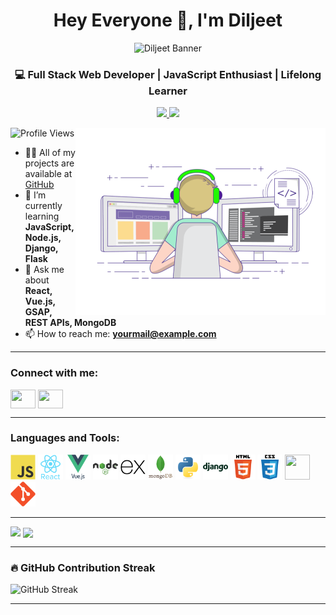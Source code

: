 <h1 align="center">Hey Everyone 👋, I'm Diljeet</h1>

<div align="center">
  <img src="https://github.com/diljeet-2/diljeet-2/blob/main/Banner.png" alt="Diljeet Banner">
</div>

<h3 align="center">💻 Full Stack Web Developer | JavaScript Enthusiast | Lifelong Learner</h3>

<p align="center">
  <a href="https://github.com/diljeet-2">
    <img src="https://img.shields.io/github/followers/diljeet-2?label=Follow&style=social" />
  </a>
  <a href="https://linkedin.com/in/your-linkedin">
    <img src="https://img.shields.io/badge/LinkedIn-Diljeet-blue?logo=linkedin&style=flat-square" />
  </a>
</p>

<img align="right" alt="Coding" width="400" src="https://raw.githubusercontent.com/devSouvik/devSouvik/master/gif3.gif">

<p align="left">
  <img src="https://komarev.com/ghpvc/?username=diljeet-2&label=Profile%20views&color=0e75b6&style=flat" alt="Profile Views" />
</p>

- 👨‍💻 All of my projects are available at [GitHub](https://github.com/diljeet-2)  
- 🌱 I’m currently learning **JavaScript, Node.js, Django, Flask**  
- 💬 Ask me about **React, Vue.js, GSAP, REST APIs, MongoDB**  
- 📫 How to reach me: **yourmail@example.com**  

---

<h3 align="left">Connect with me:</h3>
<p align="left">
  <a href="https://linkedin.com/in/your-linkedin" target="blank"><img align="center" src="https://raw.githubusercontent.com/rahuldkjain/github-profile-readme-generator/master/src/images/icons/Social/linked-in-alt.svg" height="30" width="40" /></a>
  <a href="https://twitter.com/your-twitter" target="blank"><img align="center" src="https://raw.githubusercontent.com/rahuldkjain/github-profile-readme-generator/master/src/images/icons/Social/twitter.svg" height="30" width="40" /></a>
</p>

---

<h3 align="left">Languages and Tools:</h3>
<p align="left">
  <img src="https://raw.githubusercontent.com/devicons/devicon/master/icons/javascript/javascript-original.svg" width="40" height="40"/>
  <img src="https://raw.githubusercontent.com/devicons/devicon/master/icons/react/react-original-wordmark.svg" width="40" height="40"/>
  <img src="https://raw.githubusercontent.com/devicons/devicon/master/icons/vuejs/vuejs-original-wordmark.svg" width="40" height="40"/>
  <img src="https://raw.githubusercontent.com/devicons/devicon/master/icons/nodejs/nodejs-original-wordmark.svg" width="40" height="40"/>
  <img src="https://raw.githubusercontent.com/devicons/devicon/master/icons/express/express-original.svg" width="40" height="40"/>
  <img src="https://raw.githubusercontent.com/devicons/devicon/master/icons/mongodb/mongodb-original-wordmark.svg" width="40" height="40"/>
  <img src="https://raw.githubusercontent.com/devicons/devicon/master/icons/python/python-original.svg" width="40" height="40"/>
  <img src="https://raw.githubusercontent.com/devicons/devicon/master/icons/django/django-plain-wordmark.svg" width="40" height="40"/>
  <img src="https://raw.githubusercontent.com/devicons/devicon/master/icons/html5/html5-original-wordmark.svg" width="40" height="40"/>
  <img src="https://raw.githubusercontent.com/devicons/devicon/master/icons/css3/css3-original-wordmark.svg" width="40" height="40"/>
  <img src="https://www.vectorlogo.zone/logos/getpostman/getpostman-icon.svg" width="40" height="40"/>
  <img src="https://raw.githubusercontent.com/devicons/devicon/master/icons/git/git-original.svg" width="40" height="40"/>
</p>

---

<p><img align="left" src="https://github-readme-stats.vercel.app/api/top-langs?username=diljeet-2&show_icons=true&locale=en&layout=compact&theme=vue&hide_border=true" /></p>

<p>&nbsp;<img align="center" src="https://github-readme-stats.vercel.app/api?username=diljeet-2&show_icons=true&locale=en&theme=vue&hide_border=true" /></p>

---

### 🔥 GitHub Contribution Streak
![GitHub Streak](https://github-readme-streak-stats.herokuapp.com/?user=diljeet-2&theme=vue&hide_border=true)

---
